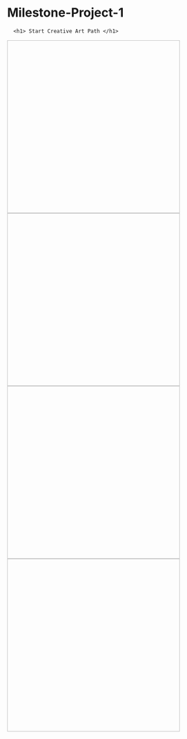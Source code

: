 # Milestone-Project-1
<!DOCTYPE HTML>
<HTML>
  <Head>
    <Style>
    <Title>Art Block</Title>
          }
      body {
          display: flex;
          flex-wrap: wrap;
          background-image: url('img_art_picture.jpg');
          padding: 0 300px;
        }
        img{
        flex: 1 800px;
        width: 400px;
        height: 400px;
        object-fit: cover;
        }
        </style>
          
      <h1> Start Creative Art Path </h1>
   <body>
   <img scr="image_1.jpg">
   <img scr="image_2.jpg">
   <img scr="image_3.jpg">
   <img scr="image_4.jpg">
      
  </Head>
</HTML>
